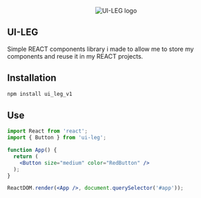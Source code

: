 <p align="center">
  <img src="https://user-images.githubusercontent.com/75608336/155120998-556ffff3-2e01-4836-b00e-c973c0a49396.png" alt="UI-LEG logo"></img>
</p>


## UI-LEG
Simple REACT components library i made to allow me to store my components and reuse it in my REACT projects.
## Installation
```sh
npm install ui_leg_v1
```
## Use

```jsx
import React from 'react';
import { Button } from 'ui-leg';

function App() {
  return (
    <Button size="medium" color="RedButton" />
  );
}

ReactDOM.render(<App />, document.querySelector('#app'));
```